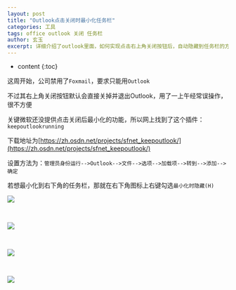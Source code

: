 ```yaml
---
layout: post
title: "Outlook点击关闭时最小化任务栏"
categories: 工具
tags: office outlook 关闭 任务栏
author: 玄玉
excerpt: 详细介绍了outlook里面，如何实现点击右上角关闭按钮后，自动隐藏到任务栏的方法。
---
```


* content
{:toc}


这周开始，公司禁用了`Foxmail`，要求只能用`Outlook`

不过其右上角关闭按钮默认会直接关掉并退出Outlook，用了一上午经常误操作，很不方便

关键微软还没提供点击关闭后最小化的功能，所以网上找到了这个插件：`keepoutlookrunning`

下载地址为[https://zh.osdn.net/projects/sfnet_keepoutlook/](https://zh.osdn.net/projects/sfnet_keepoutlook/)

设置方法为：`管理员身份运行-->Outlook-->文件-->选项-->加载项-->转到-->添加-->确定`

若想最小化到右下角的任务栏，那就在右下角图标上右键勾选`最小化时隐藏(H)`

![](https://ae01.alicdn.com/kf/U172945dae0f6437dba012fb410e3b67bF.png)

<br/>

![](https://ae01.alicdn.com/kf/U86b2702685c94e07aa3f7d669da58dc41.png)

<br/>

![](https://ae01.alicdn.com/kf/U82240288d75e4f11880fb06f76cc8b5d3.png)

<br/>

![](https://ae01.alicdn.com/kf/U72c9b027e7ef4a659f6822c95eed52142.png)
